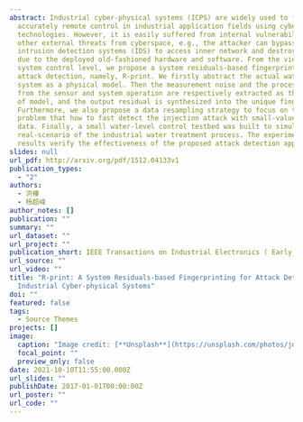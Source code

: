 ```yaml
---
abstract: Industrial cyber-physical systems (ICPS) are widely used to facilitate
  accurately remote control in industrial application fields using cyberspace
  technologies. However, it is easily suffered from internal vulnerabilities and
  other external threats from cyberspace, e.g., the attacker can bypass the
  intrusion detection systems (IDS) to access inner network and destroy devices,
  due to the deployed old-fashioned hardware and software. From the view of the
  system control level, we propose a system residuals-based fingerprinting for
  attack detection, namely, R-print. We firstly abstract the actual water-level
  system as a physical model. Then the measurement noise and the process noise
  from the sensor and system operation are respectively extracted as the input
  of model, and the output residual is synthesized into the unique fingerprint.
  Furthermore, we also propose a data resampling strategy to focus on the
  problem that how to fast detect the injection attack with small-value false
  data. Finally, a small water-level control testbed was built to simulate the
  real-scenario of the industrial water treatment process. The experimental
  results verify the effectiveness of the proposed attack detection approach.
slides: null
url_pdf: http://arxiv.org/pdf/1512.04133v1
publication_types:
  - "2"
authors:
  - 洪榛
  - 杨超峰
author_notes: []
publication: ""
summary: ""
url_dataset: ""
url_project: ""
publication_short: IEEE Transactions on Industrial Electronics ( Early Access )
url_source: ""
url_video: ""
title: "R-print: A System Residuals-based Fingerprinting for Attack Detection in
  Industrial Cyber-physical Systems"
doi: ""
featured: false
tags:
  - Source Themes
projects: []
image:
  caption: "Image credit: [**Unsplash**](https://unsplash.com/photos/jdD8gXaTZsc)"
  focal_point: ""
  preview_only: false
date: 2021-10-10T11:55:00.000Z
url_slides: ""
publishDate: 2017-01-01T00:00:00Z
url_poster: ""
url_code: ""
---
```

